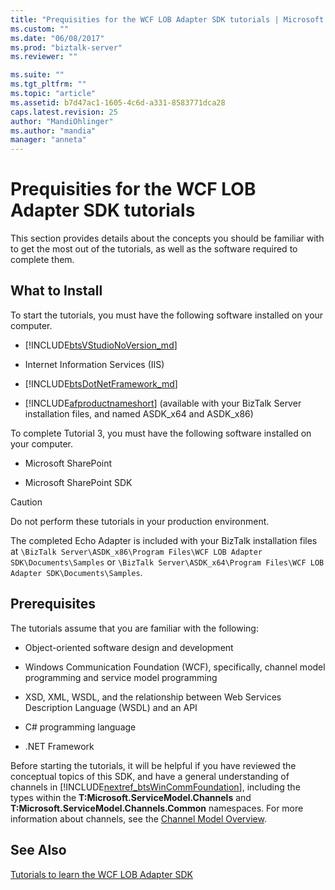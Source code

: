 ```yaml
---
title: "Prequisities for the WCF LOB Adapter SDK tutorials | Microsoft Docs"
ms.custom: ""
ms.date: "06/08/2017"
ms.prod: "biztalk-server"
ms.reviewer: ""

ms.suite: ""
ms.tgt_pltfrm: ""
ms.topic: "article"
ms.assetid: b7d47ac1-1605-4c6d-a331-8583771dca28
caps.latest.revision: 25
author: "MandiOhlinger"
ms.author: "mandia"
manager: "anneta"
---
```

# Prequisities for the WCF LOB Adapter SDK tutorials
This section provides details about the concepts you should be familiar with to get the most out of the tutorials, as well as the software required to complete them.  
  
## What to Install  
 To start the tutorials, you must have the following software installed on your computer.  
  
-   [!INCLUDE[btsVStudioNoVersion_md](../../includes/btsvstudionoversion-md.md)]
  
-   Internet Information Services (IIS)  
  
-   [!INCLUDE[btsDotNetFramework_md](../../includes/btsdotnetframework-md.md)]
  
-   [!INCLUDE[afproductnameshort](../../includes/afproductnameshort-md.md)] (available with your BizTalk Server installation files, and named ASDK_x64 and ASDK_x86)  
  
 To complete Tutorial 3, you must have the following software installed on your computer.  
  
-   Microsoft SharePoint  
  
-   Microsoft SharePoint SDK  
  
> [!CAUTION]
>  Do not perform these tutorials in your production environment.  
  
The completed Echo Adapter is included with your BizTalk installation files at `\BizTalk Server\ASDK_x86\Program Files\WCF LOB Adapter SDK\Documents\Samples` or `\BizTalk Server\ASDK_x64\Program Files\WCF LOB Adapter SDK\Documents\Samples`.
  
## Prerequisites  
 The tutorials assume that you are familiar with the following:  
  
-   Object-oriented software design and development  
  
-   Windows Communication Foundation (WCF), specifically, channel model programming and service model programming  
  
-   XSD, XML, WSDL, and the relationship between Web Services Description Language (WSDL) and an API  
  
-   C# programming language  
  
-   .NET Framework  
  
 Before starting the tutorials, it will be helpful if you have reviewed the conceptual topics of this SDK, and have a general understanding of channels in [!INCLUDE[nextref_btsWinCommFoundation](../../includes/nextref-btswincommfoundation-md.md)], including the types within the **T:Microsoft.ServiceModel.Channels** and **T:Microsoft.ServiceModel.Channels.Common** namespaces.  For more information about channels, see the [Channel Model Overview](https://msdn.microsoft.com/library/ms729840.aspx).  
  
## See Also  
 [Tutorials to learn the WCF LOB Adapter SDK](../../adapters-and-accelerators/wcf-lob-adapter-sdk/tutorials-to-learn-the-wcf-lob-adapter-sdk.md)